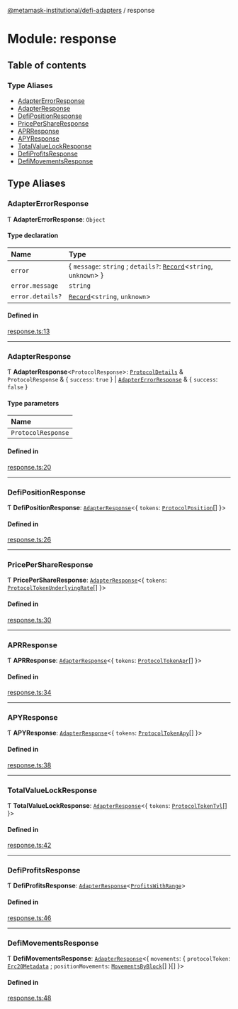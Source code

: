 [@metamask-institutional/defi-adapters](../README.md) / response

# Module: response

## Table of contents

### Type Aliases

- [AdapterErrorResponse](response.md#adaptererrorresponse)
- [AdapterResponse](response.md#adapterresponse)
- [DefiPositionResponse](response.md#defipositionresponse)
- [PricePerShareResponse](response.md#pricepershareresponse)
- [APRResponse](response.md#aprresponse)
- [APYResponse](response.md#apyresponse)
- [TotalValueLockResponse](response.md#totalvaluelockresponse)
- [DefiProfitsResponse](response.md#defiprofitsresponse)
- [DefiMovementsResponse](response.md#defimovementsresponse)

## Type Aliases

### AdapterErrorResponse

Ƭ **AdapterErrorResponse**: `Object`

#### Type declaration

| Name | Type |
| :------ | :------ |
| `error` | { `message`: `string` ; `details?`: [`Record`]( https://www.typescriptlang.org/docs/handbook/utility-types.html#recordkeys-type )<`string`, `unknown`\>  } |
| `error.message` | `string` |
| `error.details?` | [`Record`]( https://www.typescriptlang.org/docs/handbook/utility-types.html#recordkeys-type )<`string`, `unknown`\> |

#### Defined in

[response.ts:13](https://github.com/consensys-vertical-apps/mmi-defi-adapters/blob/main/src/types/response.ts#L13)

___

### AdapterResponse

Ƭ **AdapterResponse**<`ProtocolResponse`\>: [`ProtocolDetails`](adapter.md#protocoldetails) & `ProtocolResponse` & { `success`: ``true``  } \| [`AdapterErrorResponse`](response.md#adaptererrorresponse) & { `success`: ``false``  }

#### Type parameters

| Name |
| :------ |
| `ProtocolResponse` |

#### Defined in

[response.ts:20](https://github.com/consensys-vertical-apps/mmi-defi-adapters/blob/main/src/types/response.ts#L20)

___

### DefiPositionResponse

Ƭ **DefiPositionResponse**: [`AdapterResponse`](response.md#adapterresponse)<{ `tokens`: [`ProtocolPosition`](../interfaces/adapter.ProtocolPosition.md)[]  }\>

#### Defined in

[response.ts:26](https://github.com/consensys-vertical-apps/mmi-defi-adapters/blob/main/src/types/response.ts#L26)

___

### PricePerShareResponse

Ƭ **PricePerShareResponse**: [`AdapterResponse`](response.md#adapterresponse)<{ `tokens`: [`ProtocolTokenUnderlyingRate`](../interfaces/adapter.ProtocolTokenUnderlyingRate.md)[]  }\>

#### Defined in

[response.ts:30](https://github.com/consensys-vertical-apps/mmi-defi-adapters/blob/main/src/types/response.ts#L30)

___

### APRResponse

Ƭ **APRResponse**: [`AdapterResponse`](response.md#adapterresponse)<{ `tokens`: [`ProtocolTokenApr`](../interfaces/adapter.ProtocolTokenApr.md)[]  }\>

#### Defined in

[response.ts:34](https://github.com/consensys-vertical-apps/mmi-defi-adapters/blob/main/src/types/response.ts#L34)

___

### APYResponse

Ƭ **APYResponse**: [`AdapterResponse`](response.md#adapterresponse)<{ `tokens`: [`ProtocolTokenApy`](../interfaces/adapter.ProtocolTokenApy.md)[]  }\>

#### Defined in

[response.ts:38](https://github.com/consensys-vertical-apps/mmi-defi-adapters/blob/main/src/types/response.ts#L38)

___

### TotalValueLockResponse

Ƭ **TotalValueLockResponse**: [`AdapterResponse`](response.md#adapterresponse)<{ `tokens`: [`ProtocolTokenTvl`](../interfaces/adapter.ProtocolTokenTvl.md)[]  }\>

#### Defined in

[response.ts:42](https://github.com/consensys-vertical-apps/mmi-defi-adapters/blob/main/src/types/response.ts#L42)

___

### DefiProfitsResponse

Ƭ **DefiProfitsResponse**: [`AdapterResponse`](response.md#adapterresponse)<[`ProfitsWithRange`](../interfaces/adapter.ProfitsWithRange.md)\>

#### Defined in

[response.ts:46](https://github.com/consensys-vertical-apps/mmi-defi-adapters/blob/main/src/types/response.ts#L46)

___

### DefiMovementsResponse

Ƭ **DefiMovementsResponse**: [`AdapterResponse`](response.md#adapterresponse)<{ `movements`: { `protocolToken`: [`Erc20Metadata`](erc20Metadata.md#erc20metadata) ; `positionMovements`: [`MovementsByBlock`](../interfaces/adapter.MovementsByBlock.md)[]  }[]  }\>

#### Defined in

[response.ts:48](https://github.com/consensys-vertical-apps/mmi-defi-adapters/blob/main/src/types/response.ts#L48)
